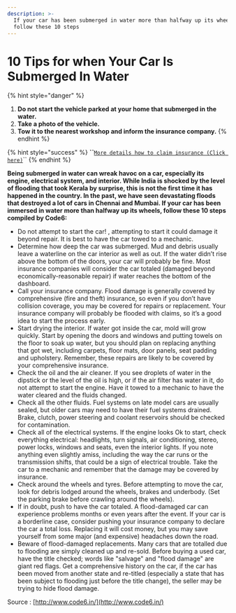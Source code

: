 ```yaml
---
description: >-
  If your car has been submerged in water more than halfway up its wheels,
  follow these 10 steps
---
```


# 10 Tips for when Your Car Is Submerged In Water

{% hint style="danger" %}
1. **Do not start the vehicle parked at your home that submerged in the water.** 
2. **Take a photo of the vehicle.** 
3. **Tow it to the nearest workshop and inform the insurance company.** 
{% endhint %}

{% hint style="success" %}
**\`\`**[`More details how to claim insurance (Click here)`](https://thenewsminute.com/article/take-photo-vehicle-submerged-kerala-flood-tow-workshop-say-insurance-cos-86919)\`\`
{% endhint %}

**Being submerged in water can wreak havoc on a car, especially its engine, electrical system, and interior. While India is shocked by the level of flooding that took Kerala by surprise, this is not the first time it has happened in the country. In the past, we have seen devastating floods that destroyed a lot of cars in Chennai and Mumbai. If your car has been immersed in water more than halfway up its wheels, follow these 10 steps compiled by Code6:**

* Do not attempt to start the car! , attempting to start it could damage it beyond repair. It is best to have the car towed to a mechanic.
* Determine how deep the car was submerged. Mud and debris usually leave a waterline on the car interior as well as out. If the water didn’t rise above the bottom of the doors, your car will probably be fine. Most insurance companies will consider the car totaled \(damaged beyond economically-reasonable repair\) if water reaches the bottom of the dashboard.
* Call your insurance company. Flood damage is generally covered by comprehensive \(fire and theft\) insurance, so even if you don’t have collision coverage, you may be covered for repairs or replacement. Your insurance company will probably be flooded with claims, so it’s a good idea to start the process early.
* Start drying the interior. If water got inside the car, mold will grow quickly. Start by opening the doors and windows and putting towels on the floor to soak up water, but you should plan on replacing anything that got wet, including carpets, floor mats, door panels, seat padding and upholstery. Remember, these repairs are likely to be covered by your comprehensive insurance.
* Check the oil and the air cleaner. If you see droplets of water in the dipstick or the level of the oil is high, or if the air filter has water in it, do not attempt to start the engine. Have it towed to a mechanic to have the water cleared and the fluids changed.
* Check all the other fluids. Fuel systems on late model cars are usually sealed, but older cars may need to have their fuel systems drained. Brake, clutch, power steering and coolant reservoirs should be checked for contamination.
* Check all of the electrical systems. If the engine looks Ok to start, check everything electrical: headlights, turn signals, air conditioning, stereo, power locks, windows and seats, even the interior lights. If you note anything even slightly amiss, including the way the car runs or the transmission shifts, that could be a sign of electrical trouble. Take the car to a mechanic and remember that the damage may be covered by insurance.
* Check around the wheels and tyres. Before attempting to move the car, look for debris lodged around the wheels, brakes and underbody. \(Set the parking brake before crawling around the wheels\).
* If in doubt, push to have the car totaled. A flood-damaged car can experience problems months or even years after the event. If your car is a borderline case, consider pushing your insurance company to declare the car a total loss. Replacing it will cost money, but you may save yourself from some major \(and expensive\) headaches down the road.
* Beware of flood-damaged replacements. Many cars that are totalled due to flooding are simply cleaned up and re-sold. Before buying a used car, have the title checked; words like "salvage" and "flood damage" are giant red flags. Get a comprehensive history on the car, if the car has been moved from another state and re-titled \(especially a state that has been subject to flooding just before the title change\), the seller may be trying to hide flood damage.  

Source : [http://www.code6.in/](http://www.code6.in/)



